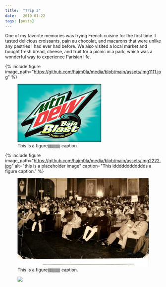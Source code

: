 ```yaml
---
title:  "Trip 2"
date:   2019-01-22
tags: [posts]
---
```



One of my favorite memories was trying French cuisine for the first time. I tasted delicious croissants, pain au chocolat, and macarons that were unlike 
any pastries I had ever had before. We also visited a local market and bought fresh bread, cheese, and fruit for a picnic in a park, which was a wonderful
way to experience Parisian life.


{% include figure image_path="https://github.com/hajm0la/media/blob/main/assets/img1111.jpg" %}

<figure>
  <img src="/assets/images.jpeg" alt="this is a placeholder image">
  <figcaption>This is a figurejjjjjjjjjjjj caption.</figcaption>
</figure>

{% include figure image_path="https://github.com/hajm0la/media/blob/main/assets/img2222.jpg" alt="this is a placeholder image" caption="This idddddddddddds a figure caption." %}

<figure>
  <img src="https://github.com/hajm0la/media/blob/main/assets/img2222.jpg" alt="this is a placeholder image">
  <figcaption>This is a figurejjjjjjjjjjjj caption.</figcaption>
</figure>


<figure>
  <img src="/assets/images/unsplash-image-10.jpg" >
</figure>
